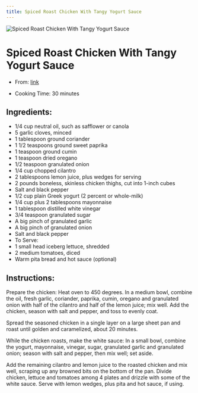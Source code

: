 ```yaml
---
title: Spiced Roast Chicken With Tangy Yogurt Sauce
---
```


![Spiced Roast Chicken With Tangy Yogurt Sauce](https://static01.nyt.com/images/2022/08/16/dining/kc-halal-chicken/merlin_210913842_8fac12ba-26cf-4cd7-b1a8-e9b2988707d4-articleLarge.jpg)

# Spiced Roast Chicken With Tangy Yogurt Sauce

- From: [link](https://cooking.nytimes.com/recipes/1023359-spiced-roast-chicken-with-tangy-yogurt-sauce)

- Cooking Time: 30 minutes

## Ingredients:

- 1/4 cup neutral oil, such as safflower or canola
- 5 garlic cloves, minced
- 1 tablespoon ground coriander
- 1 1/2 teaspoons ground sweet paprika
- 1 teaspoon ground cumin
- 1 teaspoon dried oregano
- 1/2 teaspoon granulated onion
- 1/4 cup chopped cilantro
- 2 tablespoons lemon juice, plus wedges for serving
- 2 pounds boneless, skinless chicken thighs, cut into 1-inch cubes
- Salt and black pepper
- 1/2 cup plain Greek yogurt (2 percent or whole-milk)
- 1/4 cup plus 2 tablespoons mayonnaise
- 1 tablespoon distilled white vinegar
- 3/4 teaspoon granulated sugar
- A big pinch of granulated garlic
- A big pinch of granulated onion
- Salt and black pepper
- To Serve:
- 1 small head iceberg lettuce, shredded
- 2 medium tomatoes, diced
- Warm pita bread and hot sauce (optional)

## Instructions:

Prepare the chicken: Heat oven to 450 degrees. In a medium bowl, combine the oil, fresh garlic, coriander, paprika, cumin, oregano and granulated onion with half of the cilantro and half of the lemon juice; mix well. Add the chicken, season with salt and pepper, and toss to evenly coat.

Spread the seasoned chicken in a single layer on a large sheet pan and roast until golden and caramelized, about 20 minutes.

While the chicken roasts, make the white sauce: In a small bowl, combine the yogurt, mayonnaise, vinegar, sugar, granulated garlic and granulated onion; season with salt and pepper, then mix well; set aside.

Add the remaining cilantro and lemon juice to the roasted chicken and mix well, scraping up any browned bits on the bottom of the pan. Divide chicken, lettuce and tomatoes among 4 plates and drizzle with some of the white sauce. Serve with lemon wedges, plus pita and hot sauce, if using.

